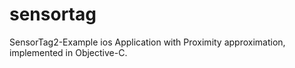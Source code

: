 # sensortag
SensorTag2-Example ios Application with Proximity approximation, implemented in Objective-C.
